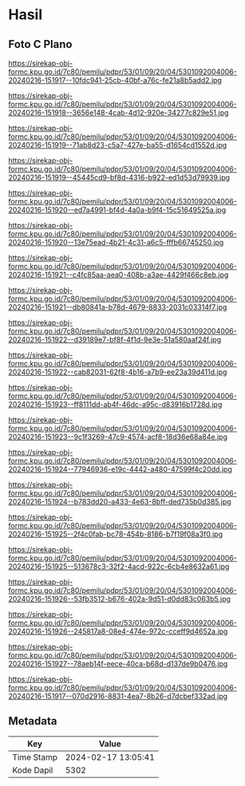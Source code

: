# Hasil

## Foto C Plano

https://sirekap-obj-formc.kpu.go.id/7c80/pemilu/pdpr/53/01/09/20/04/5301092004006-20240216-151917--10fdc941-25cb-40bf-a76c-fe21a8b5add2.jpg

https://sirekap-obj-formc.kpu.go.id/7c80/pemilu/pdpr/53/01/09/20/04/5301092004006-20240216-151918--3656e148-4cab-4d12-920e-34277c829e51.jpg

https://sirekap-obj-formc.kpu.go.id/7c80/pemilu/pdpr/53/01/09/20/04/5301092004006-20240216-151919--71ab8d23-c5a7-427e-ba55-d1654cd1552d.jpg

https://sirekap-obj-formc.kpu.go.id/7c80/pemilu/pdpr/53/01/09/20/04/5301092004006-20240216-151919--45445cd9-bf8d-4316-b922-ed1d53d79939.jpg

https://sirekap-obj-formc.kpu.go.id/7c80/pemilu/pdpr/53/01/09/20/04/5301092004006-20240216-151920--ed7a4991-bf4d-4a0a-b9f4-15c51649525a.jpg

https://sirekap-obj-formc.kpu.go.id/7c80/pemilu/pdpr/53/01/09/20/04/5301092004006-20240216-151920--13e75ead-4b21-4c31-a6c5-fffb66745250.jpg

https://sirekap-obj-formc.kpu.go.id/7c80/pemilu/pdpr/53/01/09/20/04/5301092004006-20240216-151921--c4fc85aa-aea0-408b-a3ae-4429f466c8eb.jpg

https://sirekap-obj-formc.kpu.go.id/7c80/pemilu/pdpr/53/01/09/20/04/5301092004006-20240216-151921--db80841a-b78d-4679-8833-2031c03314f7.jpg

https://sirekap-obj-formc.kpu.go.id/7c80/pemilu/pdpr/53/01/09/20/04/5301092004006-20240216-151922--d39189e7-bf8f-4f1d-9e3e-51a580aaf24f.jpg

https://sirekap-obj-formc.kpu.go.id/7c80/pemilu/pdpr/53/01/09/20/04/5301092004006-20240216-151922--cab82031-62f8-4b16-a7b9-ee23a39d411d.jpg

https://sirekap-obj-formc.kpu.go.id/7c80/pemilu/pdpr/53/01/09/20/04/5301092004006-20240216-151923--ff8111dd-ab4f-46dc-a95c-d83916b1728d.jpg

https://sirekap-obj-formc.kpu.go.id/7c80/pemilu/pdpr/53/01/09/20/04/5301092004006-20240216-151923--9c1f3269-47c9-4574-acf8-18d36e68a84e.jpg

https://sirekap-obj-formc.kpu.go.id/7c80/pemilu/pdpr/53/01/09/20/04/5301092004006-20240216-151924--77946936-e19c-4442-a480-47599f4c20dd.jpg

https://sirekap-obj-formc.kpu.go.id/7c80/pemilu/pdpr/53/01/09/20/04/5301092004006-20240216-151924--b783dd20-a433-4e63-8bff-ded735b0d385.jpg

https://sirekap-obj-formc.kpu.go.id/7c80/pemilu/pdpr/53/01/09/20/04/5301092004006-20240216-151925--2f4c0fab-bc78-454b-8186-b7f19f08a3f0.jpg

https://sirekap-obj-formc.kpu.go.id/7c80/pemilu/pdpr/53/01/09/20/04/5301092004006-20240216-151925--513678c3-32f2-4acd-922c-6cb4e8632a61.jpg

https://sirekap-obj-formc.kpu.go.id/7c80/pemilu/pdpr/53/01/09/20/04/5301092004006-20240216-151926--53fb3512-b676-402a-9d51-d0dd83c063b5.jpg

https://sirekap-obj-formc.kpu.go.id/7c80/pemilu/pdpr/53/01/09/20/04/5301092004006-20240216-151926--245817a8-08e4-474e-972c-cceff9d4652a.jpg

https://sirekap-obj-formc.kpu.go.id/7c80/pemilu/pdpr/53/01/09/20/04/5301092004006-20240216-151927--78aeb14f-eece-40ca-b68d-d137de9b0476.jpg

https://sirekap-obj-formc.kpu.go.id/7c80/pemilu/pdpr/53/01/09/20/04/5301092004006-20240216-151917--070d2916-8831-4ea7-8b26-d7dcbef332ad.jpg


## Metadata

| Key        | Value               |
| ---------- | ------------------- |
| Time Stamp | 2024-02-17 13:05:41 |
| Kode Dapil | 5302                |



